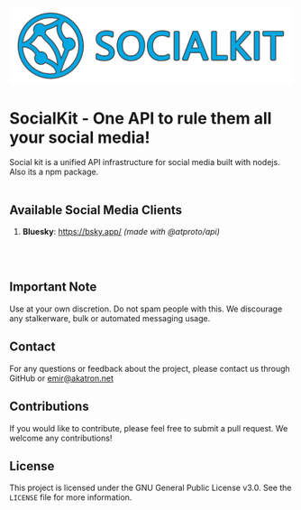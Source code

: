 ![SocialKit Logo](logo.png)

# SocialKit - One API to rule them all your social media!

Social kit is a unified API infrastructure for social media built with nodejs. Also its a npm package.
<br>
<br>

## Available Social Media Clients

1. **Bluesky**: https://bsky.app/ *(made with @atproto/api)*



<br>
<br>

## Important Note
Use at your own discretion. Do not spam people with this. We discourage any stalkerware, bulk or automated messaging usage.

## Contact
For any questions or feedback about the project, please contact us through GitHub or emir@akatron.net

## Contributions
If you would like to contribute, please feel free to submit a pull request. We welcome any contributions!

## License
This project is licensed under the GNU General Public License v3.0. See the `LICENSE` file for more information.
